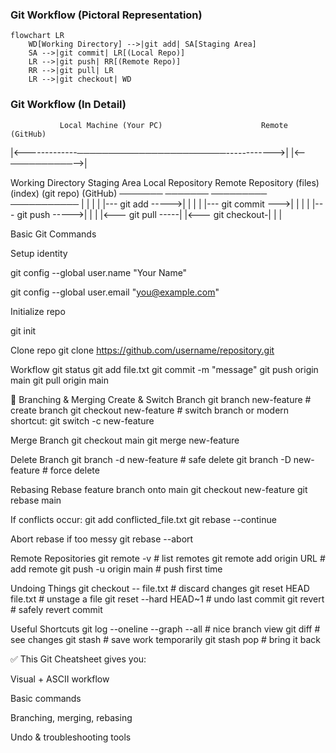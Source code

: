 

### Git Workflow (Pictoral Representation)

```mermaid
flowchart LR
    WD[Working Directory] -->|git add| SA[Staging Area]
    SA -->|git commit| LR[(Local Repo)]
    LR -->|git push| RR[(Remote Repo)]
    RR -->|git pull| LR
    LR -->|git checkout| WD 
```


### Git Workflow (In Detail)


               Local Machine (Your PC)                      Remote (GitHub)
 |<-------------────────────────────────------------>|    |<--──────────-->|
 
 Working Directory    Staging Area    Local Repository    Remote Repository
       (files)           (index)           (git repo)           (GitHub)
       ───────           ───────           ─────────           ───────────
          |                  |                   |                   |
          |--- git add ----->|                   |                   |
          |                  |--- git commit --->|                   |
          |                  |                   |--- git push ----->|
          |                  |                   |<--- git pull -----|
          |<--- git checkout-|                   |                   |



Basic Git Commands

Setup identity

git config --global user.name "Your Name"

git config --global user.email "you@example.com"

Initialize repo

git init

Clone repo
git clone https://github.com/username/repository.git

Workflow
git status
git add file.txt
git commit -m "message"
git push origin main
git pull origin main

🌿 Branching & Merging
Create & Switch Branch
git branch new-feature      # create branch
git checkout new-feature    # switch branch
or modern shortcut:
git switch -c new-feature

Merge Branch
git checkout main
git merge new-feature

Delete Branch
git branch -d new-feature       # safe delete
git branch -D new-feature       # force delete

Rebasing
Rebase feature branch onto main
git checkout new-feature
git rebase main

If conflicts occur:
git add conflicted_file.txt
git rebase --continue

Abort rebase if too messy
git rebase --abort

Remote Repositories
git remote -v                 # list remotes
git remote add origin URL     # add remote
git push -u origin main       # push first time

Undoing Things
git checkout -- file.txt            # discard changes
git reset HEAD file.txt             # unstage a file
git reset --hard HEAD~1             # undo last commit
git revert <commit-hash>            # safely revert commit

Useful Shortcuts
git log --oneline --graph --all     # nice branch view
git diff                            # see changes
git stash                           # save work temporarily
git stash pop                       # bring it back


✅ This Git Cheatsheet gives you:

Visual + ASCII workflow

Basic commands

Branching, merging, rebasing

Undo & troubleshooting tools
